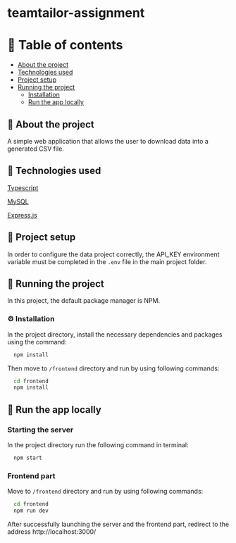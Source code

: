 # teamtailor-assignment<!-- Table of contents -->
# :notebook_with_decorative_cover: Table of contents

- [About the project](#book_about-the-project)
- [Technologies used](#space_invader-technologies-used)
- [Project setup](#key-project-setup)
- [Running the project](#toolbox-running-the-project)
  * [Installation](#gear-installation)
  * [Run the app locally](#running-run-the-app-locally)

<!-- About the project -->
## :open_book: About the project
A simple web application that allows the user to download data into a generated CSV file.

<!-- Technologies used -->
## :space_invader: Technologies used

  <p><a href="https://www.typescriptlang.org/">Typescript</a></p>
  <p><a href="https://www.mysql.com/">MySQL</a></p>
  <p><a href="https://expressjs.com/">Express.js</a></p>

<!-- Project setup -->
## :key: Project setup

In order to configure the data project correctly, the API_KEY environment variable must be completed in the `.env` file in the main project folder.

<!-- Running the project -->
## 	:toolbox: Running the project

In this project, the default package manager is NPM. 

<!-- Installation -->
### :gear: Installation

In the project directory, install the necessary dependencies and packages using the command:

```bash
  npm install
```

Then move to `/frontend` directory and run by using following commands:

```bash
  cd frontend
  npm install
```

<!-- Run the app locally -->
## :running: Run the app locally

<h3>Starting the server</h3>

In the project directory run the following command in terminal:

```bash
  npm start
```

<h3>Frontend part</h3>

Move to `/frontend` directory and run by using following commands:

```bash
  cd frontend
  npm run dev
```

After successfully launching the server and the frontend part, redirect to the address http://localhost:3000/
